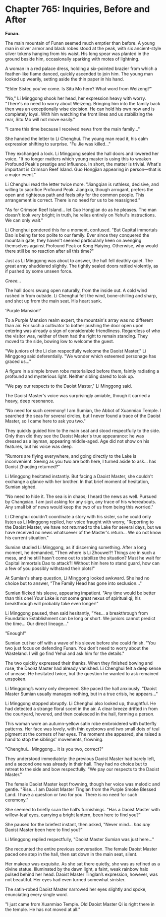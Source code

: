 # Chapter 765: Inquiries, Before and After

**Funan.**

The main mountain of Funan seemed much emptier than before. A young man in silver armor and black robes stood at the peak, with six ancient-style silver tokens hanging from his waist. His long spear was planted in the ground beside him, occasionally sparking with motes of lightning.

A woman in a red palace dress, holding a six-pointed brazier from which a feather-like flame danced, quickly ascended to join him. The young man looked up wearily, setting aside the thin paper in his hand.

"Elder Sister, you've come. Is Situ Mo here? What word from Weizeng?"

"No," Li Minggong shook her head, her expression heavy with worry. "There's no need to worry about Weizeng. Bringing him into the family back then was an exceptionally wise decision. He can hold his own now and is completely loyal. With him watching the front lines and us stabilizing the rear, Situ Mo will not move easily."

"I came this time because I received news from the main family..."

She handed the letter to Li Chenghui. The young man read it, his calm expression shifting to surprise. "Fu Jie was killed..."

They exchanged a look. Li Minggong sealed the hall doors and lowered her voice. "It no longer matters which young master is using this to weaken Profound Peak's prestige and influence. In short, the matter is trivial. What's important is Crimson Reef Island. Guo Hongjian appearing in person—that is a major event."

Li Chenghui read the letter twice more. "Jiangqian is ruthless, decisive, and willing to sacrifice Profound Peak. Jiangxia, though arrogant, prefers the open and righteous path and feels pity for the common people. This arrangement is correct. There is no need for us to be reassigned."

"As for Crimson Reef Island... let Guo Hongjian do as he pleases. The man doesn't look very bright; in truth, he relies entirely on Yehui's instructions. We can only wait."

Li Chenghui pondered this for a moment, confused. "But Capital immortals Dao is being far too polite to our family. Ever since they conquered the mountain gate, they haven't seemed particularly keen on avenging themselves against Profound Peak or Kong Haiying. Otherwise, why would there still be no reaction after all this time?"

Just as Li Minggong was about to answer, the hall fell deathly quiet. The great array shuddered slightly. The tightly sealed doors rattled violently, as if pushed by some unseen force.

*Creee...*

The hall doors swung open naturally, from the inside out. A cold wind rushed in from outside. Li Chenghui felt the wind, bone-chilling and sharp, and shot up from the main seat. His heart sank.

'Purple Mansion!'

To a Purple Mansion realm expert, the mountain's array was no different than air. For such a cultivator to bother pushing the door open upon entering was already a sign of considerable friendliness. Regardless of who the visitor was, neither of them had the right to remain standing. They moved to the side, bowing low to welcome the guest.

"We juniors of the Li clan respectfully welcome the Daoist Master," Li Minggong said deferentially. "We wonder which esteemed personage has graced us..."

A figure in a simple brown robe materialized before them, faintly radiating a profound and mysterious light. Neither sibling dared to look up.

"We pay our respects to the Daoist Master," Li Minggong said.

The Daoist Master's voice was surprisingly amiable, though it carried a heavy, deep resonance.

"No need for such ceremony! I am Sumian, the Abbot of Xuanmiao Temple. I searched the seas for several circles, but I never found a trace of the Daoist Master, so I came here to ask you two."

They quickly guided him to the main seat and stood respectfully to the side. Only then did they see the Daoist Master's true appearance: he was dressed as a layman, appearing middle-aged. Age did not show on his features, but his voice was deep.

"Rumors are flying everywhere, and going directly to the Lake is inconvenient. Seeing as you two are both here, I turned aside to ask... has Daoist Zhaojing returned?"

Li Minggong hesitated instantly. But facing a Daoist Master, she couldn't exchange a glance with her brother. In that brief moment of hesitation, Sumian sighed.

"No need to hide it. The sea is in chaos; I heard the news as well. Pursued by Changxiao. I am just asking for any sign, any trace of his whereabouts. Any small bit of news would keep the two of us from being this worried."

Li Chenghui couldn't coordinate a story with his sister, so he could only listen as Li Minggong replied, her voice fraught with worry, "Reporting to the Daoist Master, we have not returned to the Lake for several days, but we have received no news whatsoever of the Master's return... We do not know his current situation."

Sumian studied Li Minggong, as if discerning something. After a long moment, he demanded, "Then where is Li Zhouwei?! Things are in such a mess, and he still hasn't come out to stabilize the situation? Must he wait for Capital immortals Dao to attack?! Without him here to stand guard, how can a few of you possibly withstand their plots!"

At Sumian's sharp question, Li Minggong looked awkward. She had no choice but to answer, "The Family Head has gone into seclusion..."

Sumian flicked his sleeve, appearing impatient. "Any time would be better than this one! Your Lake is not some great nexus of spiritual qi; his breakthrough will probably take even longer!"

Li Minggong paused, then said hesitantly, "Yes... a breakthrough from Foundation Establishment can be long or short. We juniors cannot predict the time... Our direct lineage..."

"Enough!"

Sumian cut her off with a wave of his sleeve before she could finish. "You two just focus on defending Funan. You don't need to worry about the Wasteland. I will go find Yehui and ask him for the details."

The two quickly expressed their thanks. When they finished bowing and rose, the Daoist Master had already vanished. Li Chenghui felt a deep sense of unease. He hesitated twice, but the question he wanted to ask remained unspoken.

Li Minggong’s worry only deepened. She paced the hall anxiously. "Daoist Master Sumian usually manages nothing, but in a true crisis, he appears..."

Li Minggong stopped abruptly. Li Chenghui also looked up, thoughtful. He had detected a strange floral scent in the air. A clear breeze drifted in from the courtyard, hovered, and then coalesced in the hall, forming a person.

This woman wore an autumn-yellow satin robe embroidered with butterfly patterns. Her face was lovely, with thin eyebrows and two small dots of teal pigment at the corners of her eyes. The moment she appeared, she raised a hand to stop the siblings' movements, frowning.

"Chenghui... Minggong... it is you two, correct?"

They understood immediately: the previous Daoist Master had barely left, and a second one was already in their hall. They had no choice but to retreat to the side and bow respectfully. "We pay our respects to the Daoist Master."

The female Daoist Master kept frowning, though her voice was melodic and gentle. "Rise... I am Daoist Master Tinglan from the Purple Smoke Blessed Land. I have a question or two for you. There is no need for such ceremony."

She seemed to briefly scan the hall’s furnishings. "Has a Daoist Master with willow-leaf eyes, carrying a bright lantern, been here to find you?"

She paused for the briefest instant, then asked, "Never mind... *has any* Daoist Master been here to find you?"

Li Minggong replied respectfully, "Daoist Master Sumian was just here..."

She recounted the entire previous conversation. The female Daoist Master paced one step in the hall, then sat down in the main seat, silent.

Her makeup was exquisite. As she sat there quietly, she was as refined as a divine statue. Illuminated by the dawn light, a faint, weak rainbow halo pulsed behind her head. Daoist Master Tinglan’s expression, however, was not beautiful. Her eyes had even turned somewhat sinister.

The satin-robed Daoist Master narrowed her eyes slightly and spoke, enunciating every single word.

"I just came from Xuanmiao Temple. Old Daoist Master Qi is right there in the temple. He has not moved at all."